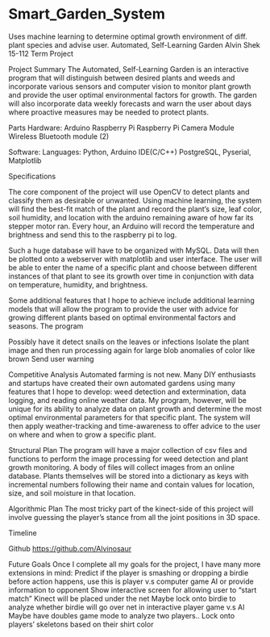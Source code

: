 # Smart_Garden_System
Uses machine learning to determine optimal growth environment of diff. plant species and advise user.
Automated, Self-Learning Garden
Alvin Shek
15-112 Term Project

Project Summary
The Automated, Self-Learning Garden is an interactive program that will distinguish between desired plants and weeds and incorporate various sensors and computer vision to monitor plant growth and provide the user optimal environmental factors for growth. The garden will also incorporate data weekly forecasts and warn the user about days where proactive measures may be needed to protect plants. 

Parts
Hardware:
Arduino
Raspberry Pi
Raspberry Pi Camera Module
Wireless Bluetooth module (2)

Software:
Languages: Python, Arduino IDE(C/C++)
PostgreSQL, Pyserial, Matplotlib

Specifications

The core component of the project will use OpenCV to detect plants and classify them as desirable or unwanted. Using machine learning, the system will find the best-fit match of the plant and record the plant’s size, leaf color, soil humidity, and location with the arduino remaining aware of how far its stepper motor ran. Every hour, an Arduino will record the temperature and brightness and send this to the raspberry pi to log. 

Such a huge database will have to be organized with MySQL. Data will then be plotted onto a webserver with matplotlib and user interface. The user will be able to enter the name of a specific plant and choose between different instances of that plant to see its growth over time in conjunction with data on temperature, humidity, and brightness. 

Some additional features that I hope to achieve include additional learning models that will allow the program to provide the user with advice for growing different plants based on optimal environmental factors and seasons. The program 

Possibly have it detect snails on the leaves or infections
Isolate the plant image and then run processing again for large blob anomalies of color like brown
Send user warning


Competitive Analysis
Automated farming is not new. Many DIY enthusiasts and startups have created their own automated gardens using many features that I hope to develop: weed detection and extermination, data logging, and reading online weather data. My program, however, will be unique for its ability to analyze data on plant growth and determine the most optimal environmental parameters for that specific plant. The system will then apply weather-tracking and time-awareness to offer advice to the user on where and when to grow a specific plant. 

Structural Plan
The program will have a major collection of csv files and functions to perform the image processing for weed detection and plant growth monitoring. A body of files will collect images from an online database. Plants themselves will be stored into a dictionary as keys with incremental numbers following their name and contain values for location, size, and soil moisture in that location. 


Algorithmic Plan
The most tricky part of the kinect-side of this project will involve guessing the player’s stance from all the joint positions in 3D space. 

Timeline


Github
https://github.com/Alvinosaur

Future Goals
Once I complete all my goals for the project, I have many more extensions in mind: 
Predict if the player is smashing or dropping a birdie before action happens, use this is player v.s computer game AI or provide information to opponent
Show interactive screen for allowing user to “start match”
Kinect will be placed under the net
Maybe lock onto birdie to analyze whether birdie will go over net in interactive player game v.s AI
Maybe have doubles game mode to analyze two players.. Lock onto players’ skeletons based on their shirt color
